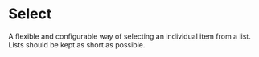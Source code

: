 # Select

A flexible and configurable way of selecting an individual item from a list. Lists should be kept as short as possible.
